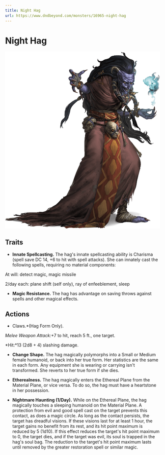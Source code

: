 ```yaml
---
title: Night Hag
url: https://www.dndbeyond.com/monsters/16965-night-hag
---
```


# Night Hag

![Night Hag](night-hag.png)

## Traits

* **Innate Spellcasting.** The hag's innate spellcasting ability is Charisma (spell save DC 14, +6 to hit with spell attacks). She can innately cast the following spells, requiring no material components:

At will: detect magic, magic missile

2/day each: plane shift (self only), ray of enfeeblement, sleep

* **Magic Resistance.** The hag has advantage on saving throws against spells and other magical effects.

## Actions

* Claws.*(Hag Form Only).

*Melee Weapon Attack:*+7 to hit, reach 5 ft., one target.

*Hit:*13 (2d8 + 4) slashing damage.

* **Change Shape.** The hag magically polymorphs into a Small or Medium female humanoid, or back into her true form. Her statistics are the same in each form. Any equipment she is wearing or carrying isn't transformed. She reverts to her true form if she dies.

* **Etherealness.** The hag magically enters the Ethereal Plane from the Material Plane, or vice versa. To do so, the hag must have a heartstone in her possession.

* **Nightmare Haunting (1/Day).** While on the Ethereal Plane, the hag magically touches a sleeping humanoid on the Material Plane. A protection from evil and good spell cast on the target prevents this contact, as does a magic circle. As long as the contact persists, the target has dreadful visions. If these visions last for at least 1 hour, the target gains no benefit from its rest, and its hit point maximum is reduced by 5 (1d10). If this effect reduces the target's hit point maximum to 0, the target dies, and if the target was evil, its soul is trapped in the hag's soul bag. The reduction to the target's hit point maximum lasts until removed by the greater restoration spell or similar magic.